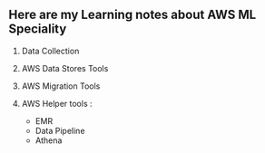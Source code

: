## Here are my Learning notes about AWS ML Speciality

1. Data Collection 

2. AWS Data Stores Tools  

3. AWS Migration Tools 

4. AWS Helper tools : 

     - EMR 
     - Data Pipeline 
     - Athena 
